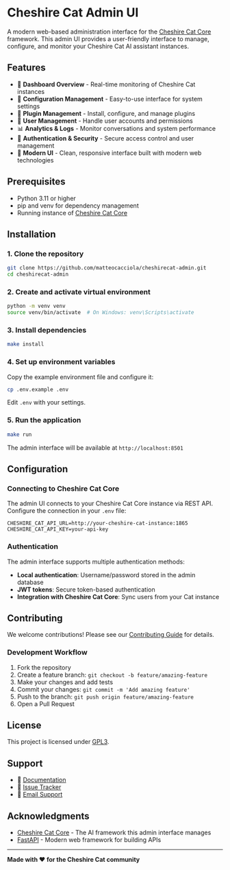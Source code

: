 # Cheshire Cat Admin UI

A modern web-based administration interface for the [Cheshire Cat Core](https://github.com/matteocacciola/cheshirecat-core) framework. This admin UI provides a user-friendly interface to manage, configure, and monitor your Cheshire Cat AI assistant instances.

## Features

- 🎯 **Dashboard Overview** - Real-time monitoring of Cheshire Cat instances
- 🔧 **Configuration Management** - Easy-to-use interface for system settings
- 🧩 **Plugin Management** - Install, configure, and manage plugins
- 👥 **User Management** - Handle user accounts and permissions
- 📊 **Analytics & Logs** - Monitor conversations and system performance
- 🔐 **Authentication & Security** - Secure access control and user management
- 🎨 **Modern UI** - Clean, responsive interface built with modern web technologies

## Prerequisites

- Python 3.11 or higher
- pip and venv for dependency management
- Running instance of [Cheshire Cat Core](https://github.com/matteocacciola/cheshirecat-core)

## Installation

### 1. Clone the repository

```bash
git clone https://github.com/matteocacciola/cheshirecat-admin.git
cd cheshirecat-admin
```

### 2. Create and activate virtual environment

```bash
python -m venv venv
source venv/bin/activate  # On Windows: venv\Scripts\activate
```

### 3. Install dependencies

```bash
make install
```

### 4. Set up environment variables

Copy the example environment file and configure it:

```bash
cp .env.example .env
```

Edit `.env` with your settings.

### 5. Run the application

```bash
make run
```

The admin interface will be available at `http://localhost:8501`

## Configuration

### Connecting to Cheshire Cat Core

The admin UI connects to your Cheshire Cat Core instance via REST API. Configure the connection in your `.env` file:

```env
CHESHIRE_CAT_API_URL=http://your-cheshire-cat-instance:1865
CHESHIRE_CAT_API_KEY=your-api-key
```

### Authentication

The admin interface supports multiple authentication methods:

- **Local authentication**: Username/password stored in the admin database
- **JWT tokens**: Secure token-based authentication
- **Integration with Cheshire Cat Core**: Sync users from your Cat instance

## Contributing

We welcome contributions! Please see our [Contributing Guide](CONTRIBUTING.md) for details.

### Development Workflow

1. Fork the repository
2. Create a feature branch: `git checkout -b feature/amazing-feature`
3. Make your changes and add tests
4. Commit your changes: `git commit -m 'Add amazing feature'`
5. Push to the branch: `git push origin feature/amazing-feature`
6. Open a Pull Request

## License

This project is licensed under [GPL3](LICENSE).

## Support

- 📖 [Documentation](https://docs.cheshirecat.ai/admin)
- 🐛 [Issue Tracker](https://github.com/matteocacciola/cheshirecat-admin/issues)
- 📧 [Email Support](mailto:matteo.cacciola@gmail.com)

## Acknowledgments

- [Cheshire Cat Core](https://github.com/matteocacciola/cheshirecat-core) - The AI framework this admin interface manages
- [FastAPI](https://fastapi.tiangolo.com/) - Modern web framework for building APIs

---

**Made with ❤️ for the Cheshire Cat community**